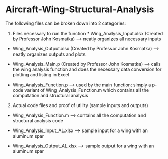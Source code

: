 # Aircraft-Wing-Structural-Analysis

The following files can be broken down into 2 categories:

  1) Files necessary to run the function
    * Wing_Analysis_Input.xlsx (Created by Professor John Kosmatka)
     --> neatly organizes all necessary inputs
     
   * Wing_Analysis_Output.xlsx (Created by Professor John Kosmatka)
     --> neatly organizes outputs and plots
     
   * Wing_Analysis_Main.p (Created by Professor John Kosmatka)
     --> calls the wing analysis function and does the necessary data conversion for plotting and listing in Excel
     
   * Wing_Analysis_Function.p
     --> used by the main function; simply a p-code variant of Wing_Analysis_Function.m which contains all the computation and structural analysis

  2) Actual code files and proof of utility (sample inputs and outputs)
   * Wing_Analysis_Function.m
     --> contains all the computation and structural analysis code

   * Wing_Analysis_Input_AL.xlsx
     --> sample input for a wing with an aluminum spar

   * Wing_Analysis_Output_AL.xlsx
     --> sample output for a wing with an aluminum spar


     
